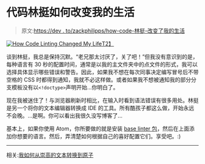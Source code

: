 # 代码林挺如何改变我的生活

> 原文:[https://dev . to/zackphilipps/how-code-林挺-改变了我的生活](https://dev.to/zackphilipps/how-code-linting-changed-my-life)

[![How Code Linting Changed My Life](../Images/f4994a9ca112a43afe8c4a1e9ebf0db1.png)T2】](https://res.cloudinary.com/practicaldev/image/fetch/s--8skCcNwF--/c_limit%2Cf_auto%2Cfl_progressive%2Cq_auto%2Cw_880/http://zackphilipps.com/content/images/2017/03/linting-in-action.png)

谈到林挺，我总是保持沉默。“老兄那太讨厌了，关了吧！”但我没有意识到的是，每种语言有 30 秒的配置时间，通常是以我的主文件夹中的点文件的形式，我可以选择具体显示哪些错误和警告。因此，如果我不想在每次同事决定编写冒号后不带空格的 CSS 时都得到通知，我就不必这样做。或者如果我不想被通知我的部分分支模板没有以`<!doctype>`声明开始...你明白了。

现在我被迷住了！与浏览器刷新时相比，在输入时看到语法错误有很多用处。林挺是另一个将你的文本编辑器转换成 IDE 的工具。所有酷孩子都这么做，开始永远不会晚。...是啊。你可以看出我很久没写博客了...

基本上，如果你使用 Atom，你所要做的就是安装 [base linter 包](https://atom.io/packages/linter)，然后在上面添加你想要的语言。然后，弄清楚如何根据自己的喜好配置它们。享受吧。:)

* * *

相关:[我如何从崇高的文本转换到原子](https://dev.to/zackphilipps/how-i-switched-from-sublime-text-to-atom-temp-slug-339130)